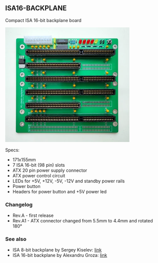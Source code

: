 ## ISA16-BACKPLANE
Compact ISA 16-bit backplane board

[![photo](images/thumb.revA.webp)](images/revA.webp?raw=true)

Specs:
- 171x155mm
- 7 ISA 16-bit (98 pin) slots
- ATX 20 pin power supply connector
- ATX power control circuit
- LEDs for +5V, +12V, -5V, -12V and standby power rails
- Power button
- Headers for power button and +5V power led

### Changelog
* Rev.A - first release
* Rev.A1 - ATX connector changed from 5.5mm to 4.4mm and rotated 180°

### See also
* ISA 8-bit backplane by Sergey Kiselev: [link](https://github.com/skiselev/isa8_backplane)
* ISA 16-bit backplane by Alexandru Groza: [link](https://alexandrugroza.ro/microelectronics/system-design/isa-backplane/index.html)

